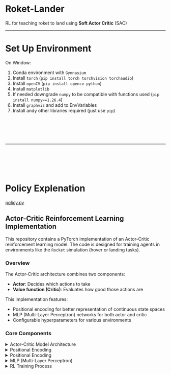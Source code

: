 # Roket-Lander
RL for teaching roket to land using **Soft Actor Critic** (SAC)

----

# Set Up Environment

On Window:

1. Conda environment with `Gymnasium`
2. Install `torch` (`pip install torch torchvision torchaudio`)
3. Install `openCV` (`pip install opencv-python`)
4. Install `matplotlib`
5. If needed downgrade `numpy` to be compatible with functions used (`pip install numpy==1.26.4`)
6. Install `graphviz` and add to EnvVariables
7. Install andy other libraries required (just use `pip`)

<br>
<br>
<br>
<br>

---


<br>
<br>
<br>
<br>


# Policy Explenation

[policy.py](https://github.com/GRINGOLOCO7/Roket-Lander/blob/main/RLI_21_P00%20-%20Rocket%20landing%20(code%20for%20assignment)/policy.py)

## Actor-Critic Reinforcement Learning Implementation

This repository contains a PyTorch implementation of an Actor-Critic reinforcement learning model. The code is designed for training agents in environments like the `Rocket` simulation (hover or landing tasks).

### Overview

The Actor-Critic architecture combines two components:

- **Actor**: Decides which actions to take
- **Value function (Critic)**: Evaluates how good those actions are

This implementation features:

- Positional encoding for better representation of continuous state spaces
- MLP (Multi-Layer Perceptron) networks for both actor and critic
- Configurable hyperparameters for various environments

### Core Components

<details>
<summary>Actor-Critic Model Architecture</summary>

The `ActorCritic` class combines policy (actor) and value (critic) networks:

```python
class ActorCritic(nn.Module):
    def __init__(self, input_dim, output_dim, hidden_layers=2, hidden_size=128, L=7, learning_rate=5e-5):
        # input_dim: dimension of state space
        # output_dim: dimension of action space
        # L: positional encoding parameter

        self.actor = MLP(input_dim, output_dim)  # Decides actions
        self.critic = MLP(input_dim, 1)          # Estimates value
```

The actor outputs action probabilities, while the critic estimates the value of being in a particular state.

</details>
<details>
<summary>Positional Encoding</summary>

The `ActorCritic` class combines policy (actor) and value (critic) networks:

```python
class ActorCritic(nn.Module):
    def __init__(self, input_dim, output_dim, hidden_layers=2, hidden_size=128, L=7, learning_rate=5e-5):
        # input_dim: dimension of state space
        # output_dim: dimension of action space
        # L: positional encoding parameter

        self.actor = MLP(input_dim, output_dim)  # Decides actions
        self.critic = MLP(input_dim, 1)          # Estimates value
```

The actor outputs action probabilities, while the critic estimates the value of being in a particular state.

</details>
<details>
<summary>Positional Encoding</summary>

The `PositionalMapping` class implements a technique borrowed from NeRF (Neural Radiance Fields) that helps networks better represent high-frequency functions:

```python
class PositionalMapping(nn.Module):
    def __init__(self, input_dim, L=5, scale=1.0):
        # L: number of frequency bands

    def forward(self, x):
        # Maps input to higher dimension using sin/cos functions
        # at different frequencies
```

This encoding is particularly useful for continuous control tasks, as it helps the network learn more complex behaviors.

</details>
<details>
<summary>MLP (Multi-Layer Perceptron)</summary>

The `MLP` class builds neural networks with configurable depth and width:

```python
class MLP(nn.Module):
    def __init__(self, input_dim, output_dim, hidden_layers=2, hidden_size=128, L=7):
        # Apply positional mapping first
        self.mapping = PositionalMapping(input_dim, L)

        # Build network layers
        # ...
```

Each MLP includes:

- Positional encoding of inputs
- Configurable number of hidden layers
- LeakyReLU activation functions

![actor_critic](https://github.com/GRINGOLOCO7/Roket-Lander/blob/main/RLI_21_P00%20-%20Rocket%20landing%20(code%20for%20assignment)/actor_critic.png)

</details>
<details>
<summary>RL Training Process</summary>

The `update_ac` method implements the Actor-Critic update algorithm:

```python
@staticmethod
def update_ac(network, rewards, log_probs, values, masks, Qval, gamma=GAMMA):
    # Calculate returns (future discounted rewards)
    Qvals = calculate_returns(Qval.detach(), rewards, masks, gamma=gamma)

    # Calculate advantage (how much better/worse an action was than expected)
    advantage = Qvals - values

    # Update both networks
    actor_loss = (-log_probs * advantage.detach()).mean()
    critic_loss = 0.5 * advantage.pow(2).mean()
    ac_loss = actor_loss + critic_loss
```

Key concepts:

- Returns: Sum of discounted future rewards
- Advantage: Difference between actual returns and predicted value
- Actor loss: Encourages actions that led to better-than-expected outcomes
- Critic loss: Reduces prediction error of the value function

### Hyperparameters
The default configuration works well for complex control tasks:

- Hidden layers: 2
- Hidden size: 128
- Positional encoding: L=7
- Learning rate: 5e-5
- Discount factor (gamma): 0.99

For simpler problems, consider:

- Hidden layers: 0
- Hidden size: 256
- No positional mapping (L=0)
- Learning rate: 3e-4